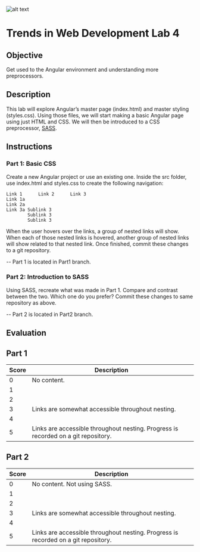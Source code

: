 ![alt text](http://mherman.org/assets/img/blog/angular-logo.png "Angular Logo")
# Trends in Web Development Lab 4

## Objective
Get used to the Angular environment and understanding more preprocessors.

## Description
This lab will explore Angular’s master page (index.html) and master styling (styles.css). Using those files, we will start making a basic Angular page using just HTML and CSS. We will then be introduced to a CSS preprocessor, [SASS](https://sass-lang.com/).

## Instructions
### Part 1: Basic CSS
Create a new Angular project or use an existing one. Inside the src folder, use index.html and styles.css to create the following navigation:
```
Link 1      Link 2      Link 3
Link 1a
Link 2a
Link 3a Sublink 3
        Sublink 3
        Sublink 3
```

When the user hovers over the links, a group of nested links will show. When each of those nested links is hovered, another group of nested links will show related to that nested link.
Once finished, commit these changes to a git repository.

-- Part 1 is located in Part1 branch.

### Part 2: Introduction to SASS
Using SASS, recreate what was made in Part 1. Compare and contrast between the two. Which one do you prefer? Commit these changes to same repository as above.

-- Part 2 is located in Part2 branch.

## Evaluation 
## Part 1
| Score | Description |
| --- | --- |
|0 | No content. |
| 1 |  |
| 2 |  |
| 3 | Links are somewhat accessible throughout nesting. |
| 4 |  |
| 5 | Links are accessible throughout nesting. Progress is recorded on a git repository. |

## Part 2
| Score | Description |
| --- | --- |
|0 | No content. Not using SASS. |
| 1 |  |
| 2 |  |
| 3 | Links are somewhat accessible throughout nesting. |
| 4 |  |
| 5 | Links are accessible throughout nesting. Progress is recorded on a git repository. |

